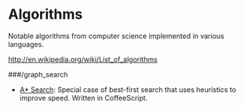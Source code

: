 Algorithms
================

Notable algorithms from computer science implemented in various languages.

http://en.wikipedia.org/wiki/List_of_algorithms


###/graph_search

+ [A* Search](http://en.wikipedia.org/wiki/A*): Special case of best-first search that uses heuristics to improve speed.  Written in CoffeeScript.
